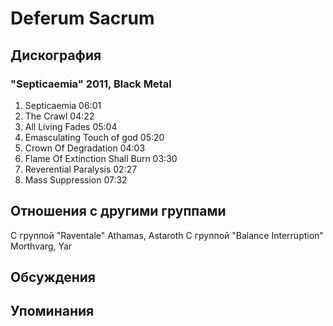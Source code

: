 # Deferum Sacrum



## Дискография

### "Septicaemia" 2011, Black Metal

1. Septicaemia 06:01  
2. The Crawl 04:22  
3. All Living Fades 05:04  
4. Emasculating Touch of god 05:20  
5. Crown Of Degradation 04:03  
6. Flame Of Extinction Shall Burn 03:30  
7. Reverential Paralysis 02:27  
8. Mass Suppression 07:32 


## Отношения с другими группами

C группой "Raventale" Athamas, Astaroth
C группой "Balance Interruption" Morthvarg, Yar

## Обсуждения


## Упоминания

